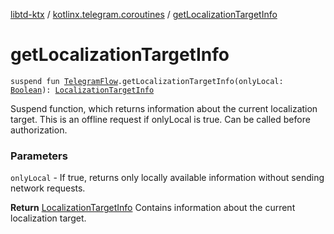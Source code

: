 [libtd-ktx](../index.md) / [kotlinx.telegram.coroutines](index.md) / [getLocalizationTargetInfo](./get-localization-target-info.md)

# getLocalizationTargetInfo

`suspend fun `[`TelegramFlow`](../kotlinx.telegram.core/-telegram-flow/index.md)`.getLocalizationTargetInfo(onlyLocal: `[`Boolean`](https://kotlinlang.org/api/latest/jvm/stdlib/kotlin/-boolean/index.html)`): `[`LocalizationTargetInfo`](https://tdlibx.github.io/td/docs/org/drinkless/td/libcore/telegram/TdApi/LocalizationTargetInfo.html)

Suspend function, which returns information about the current localization target. This is an
offline request if onlyLocal is true. Can be called before authorization.

### Parameters

`onlyLocal` - If true, returns only locally available information without sending network
requests.

**Return**
[LocalizationTargetInfo](https://tdlibx.github.io/td/docs/org/drinkless/td/libcore/telegram/TdApi/LocalizationTargetInfo.html) Contains information about the current localization target.

